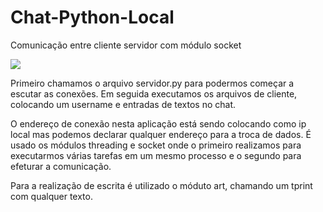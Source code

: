 # Chat-Python-Local
Comunicação entre cliente servidor com módulo socket 

<img src="https://github.com/vgoes19/Chat-Python/blob/main/images/comunicacao.jpeg"/>


Primeiro chamamos o arquivo servidor.py para podermos começar a escutar as conexões.
Em seguida executamos os arquivos de cliente, colocando um username e entradas de textos no chat.

O endereço de conexão nesta aplicação está sendo colocando como ip local mas podemos declarar qualquer endereço para a troca de dados.
É usado os módulos threading e socket onde o primeiro realizamos para executarmos várias tarefas em um mesmo processo e o segundo para efeturar a comunicação.

Para a realização de escrita é utilizado o móduto art, chamando um tprint com qualquer texto.
